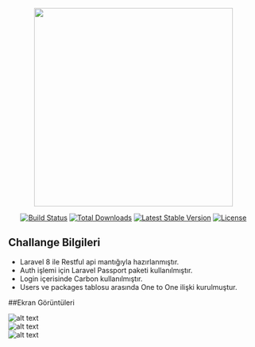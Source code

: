 <p align="center"><a href="https://laravel.com" target="_blank"><img src="https://raw.githubusercontent.com/laravel/art/master/logo-lockup/5%20SVG/2%20CMYK/1%20Full%20Color/laravel-logolockup-cmyk-red.svg" width="400"></a></p>

<p align="center">
<a href="https://travis-ci.org/laravel/framework"><img src="https://travis-ci.org/laravel/framework.svg" alt="Build Status"></a>
<a href="https://packagist.org/packages/laravel/framework"><img src="https://img.shields.io/packagist/dt/laravel/framework" alt="Total Downloads"></a>
<a href="https://packagist.org/packages/laravel/framework"><img src="https://img.shields.io/packagist/v/laravel/framework" alt="Latest Stable Version"></a>
<a href="https://packagist.org/packages/laravel/framework"><img src="https://img.shields.io/packagist/l/laravel/framework" alt="License"></a>
</p>

## Challange Bilgileri



- Laravel 8 ile Restful api mantığıyla hazırlanmıştır. 
- Auth işlemi için Laravel Passport paketi kullanılmıştır. 
- Login içerisinde Carbon kullanılmıştır.
- Users ve packages tablosu arasında One to One ilişki kurulmuştur.

##Ekran Görüntüleri

![alt text](https://i.hizliresim.com/s6ruaci.png)
<br>
![alt text](https://i.hizliresim.com/54v8frp.png)
<br>
![alt text](https://i.hizliresim.com/ktle43f.png)
  
